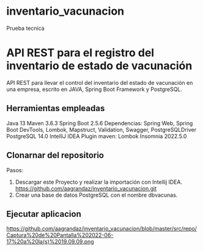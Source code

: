 # inventario_vacunacion
Prueba tecnica
# API REST para el registro del inventario de estado de vacunación
API REST para llevar el control del inventario del estado de vacunación en una empresa, escrito en JAVA, Spring Boot Framework y PostgreSQL.

## Herramientas empleadas

Java 13
Maven 3.6.3
Spring Boot 2.5.6
Dependencias: Spring Web, Spring Boot DevTools, Lombok, Mapstruct, Validation, Swagger, PostgreSQLDriver
PostgreSQL 14.0
IntelliJ IDEA
Plugin maven: Lombok
Insomnia 2022.5.0

## Clonarnar del repositorio

Pasos:
1. Descargar este Proyecto y realizar la importación con Intellij IDEA.
   https://github.com/aagrandaz/inventario_vacunacion.git
2. Crear una base de datos PostgreSQL con el nombre dbvacunas.

## Ejecutar aplicacion
https://github.com/aagrandaz/inventario_vacunacion/blob/master/src/repo/Captura%20de%20Pantalla%202022-06-17%20a%20la(s)%2019.09.09.png
